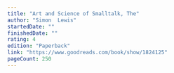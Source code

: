 ```yaml
---
title: "Art and Science of Smalltalk, The"
author: "Simon  Lewis"
startedDate: ""
finishedDate: ""
rating: 4
edition: "Paperback"
link: "https://www.goodreads.com/book/show/1824125"
pageCount: 250
---
```



